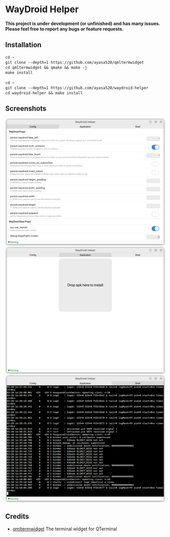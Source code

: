 

# WayDroid Helper

**This project is under development (or unfinished) and has many issues. Please feel free to report any bugs or feature requests.**

## Installation

```
cd ~
git clone --depth=1 https://github.com/ayasa520/qmltermwidget
cd qmltermwidget && qmake && make -j 
make install

cd ~
git clone --depth=1 https://github.com/ayasa520/waydroid-helper
cd waydroid-helper && make install
```



## Screenshots

![image-20230321004125396](assets/img/README/image-20230321004125396.png)![image-20230321004123193](assets/img/README/image-20230321004123193.png)![image-20230321004120245](assets/img/README/image-20230321004120245.png)

## Credits

- [qmltermwidget](https://github.com/Swordfish90/qmltermwidget) The terminal widget for QTerminal